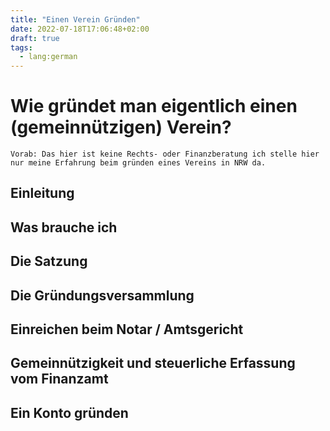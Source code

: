```yaml
---
title: "Einen Verein Gründen"
date: 2022-07-18T17:06:48+02:00
draft: true
tags:
  - lang:german
---
```


# Wie gründet man eigentlich einen (gemeinnützigen) Verein?

```
Vorab: Das hier ist keine Rechts- oder Finanzberatung ich stelle hier nur meine Erfahrung beim gründen eines Vereins in NRW da.
```
## Einleitung

## Was brauche ich

## Die Satzung

## Die Gründungsversammlung

## Einreichen beim Notar / Amtsgericht

## Gemeinnützigkeit und steuerliche Erfassung vom Finanzamt

## Ein Konto gründen
